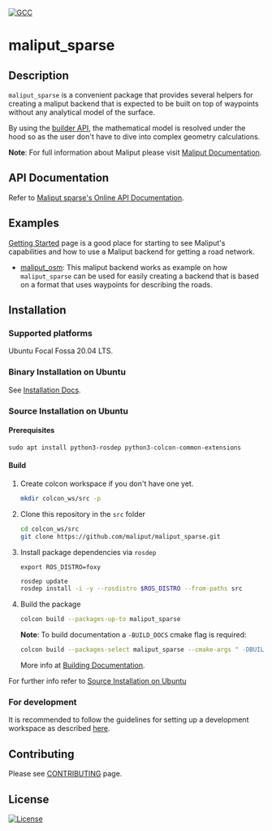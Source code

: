 [![GCC](https://github.com/maliput/maliput_sparse/actions/workflows/build.yml/badge.svg)](https://github.com/maliput/maliput_sparse/actions/workflows/build.yml)

# maliput_sparse

## Description

`maliput_sparse` is a convenient package that provides several helpers for creating a maliput backend that is expected to be built on top of waypoints without any analytical model of the surface.

By using the [builder API](https://maliput.readthedocs.io/en/latest/html/deps/maliput_sparse/html/builder_8h.html), the mathematical model is resolved under the hood so as the user don't have to dive into complex geometry calculations.

**Note**: For full information about Maliput please visit [Maliput Documentation](https://maliput.readthedocs.io/en/latest/index.html).

## API Documentation

Refer to [Maliput sparse's Online API Documentation](https://maliput.readthedocs.io/en/latest/html/deps/maliput_sparse/html/index.html).

## Examples

[Getting Started](https://maliput.readthedocs.io/en/latest/getting_started.html) page is a good place for starting to see Maliput's capabilities and how to use a Maliput backend for getting a road network.

 - [maliput_osm](https://github.com/maliput/maliput_osm): This maliput backend works as example on how `maliput_sparse` can be used for easily creating a backend that is based on a format that uses waypoints for describing the roads.

## Installation

### Supported platforms

Ubuntu Focal Fossa 20.04 LTS.

### Binary Installation on Ubuntu

See [Installation Docs](https://maliput.readthedocs.io/en/latest/installation.html#binary-installation-on-ubuntu).

### Source Installation on Ubuntu

#### Prerequisites

```
sudo apt install python3-rosdep python3-colcon-common-extensions
```

#### Build

1. Create colcon workspace if you don't have one yet.
    ```sh
    mkdir colcon_ws/src -p
    ```

2. Clone this repository in the `src` folder
    ```sh
    cd colcon_ws/src
    git clone https://github.com/maliput/maliput_sparse.git
    ```

3. Install package dependencies via `rosdep`
    ```
    export ROS_DISTRO=foxy
    ```
    ```sh
    rosdep update
    rosdep install -i -y --rosdistro $ROS_DISTRO --from-paths src
    ```

4. Build the package
    ```sh
    colcon build --packages-up-to maliput_sparse
    ```

    **Note**: To build documentation a `-BUILD_DOCS` cmake flag is required:
    ```sh
    colcon build --packages-select maliput_sparse --cmake-args " -DBUILD_DOCS=On"
    ```
    More info at [Building Documentation](https://maliput.readthedocs.io/en/latest/developer_guidelines.html#building-the-documentation).

For further info refer to [Source Installation on Ubuntu](https://maliput.readthedocs.io/en/latest/installation.html#source-installation-on-ubuntu)


### For development

It is recommended to follow the guidelines for setting up a development workspace as described [here](https://maliput.readthedocs.io/en/latest/developer_setup.html).

## Contributing

Please see [CONTRIBUTING](https://maliput.readthedocs.io/en/latest/contributing.html) page.

## License

[![License](https://img.shields.io/badge/License-BSD_3--Clause-blue.svg)](https://github.com/maliput/maliput_sparse/blob/main/LICENSE)
